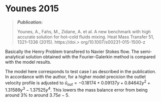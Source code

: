# Younes 2015

> **_Publication:_**
>
> Younes, A., Fahs, M., Zidane, A. et al. A new benchmark with high accurate solution for hot–cold fluids mixing. Heat Mass Transfer 51, 1321–1336 (2015). https://doi.> org/10.1007/s00231-015-1500-z


Basically the Henry Problem transfered to Navier Stokes flow. The semi-analytical solution obtained with the Fourier-Galerkin method is compared with the model results. 

The model here corresponds to test case I as described in the publication. In accordance with the author, for a higher model precicion the outlet velocity profile is adjusted to $\widetilde{u}_{out} = -0.18174 + 0.09137 y + 0.84642 y^2 + 1.31589 y^3 -1.37525 y^4$. This lowers the mass balance error from being around $3\%$ to around $3.75e-5$.